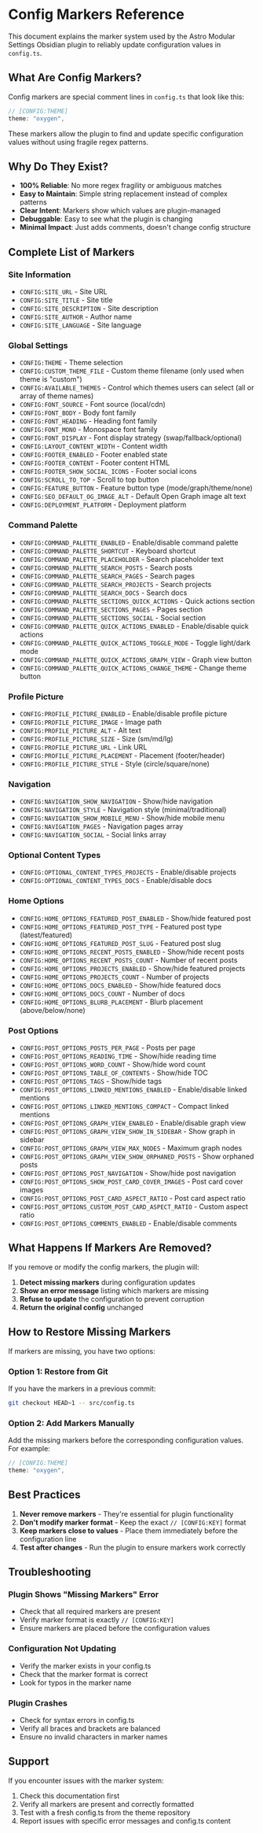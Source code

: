 # Config Markers Reference

This document explains the marker system used by the Astro Modular Settings Obsidian plugin to reliably update configuration values in `config.ts`.

## What Are Config Markers?

Config markers are special comment lines in `config.ts` that look like this:
```typescript
// [CONFIG:THEME]
theme: "oxygen",
```

These markers allow the plugin to find and update specific configuration values without using fragile regex patterns.

## Why Do They Exist?

- **100% Reliable**: No more regex fragility or ambiguous matches
- **Easy to Maintain**: Simple string replacement instead of complex patterns
- **Clear Intent**: Markers show which values are plugin-managed
- **Debuggable**: Easy to see what the plugin is changing
- **Minimal Impact**: Just adds comments, doesn't change config structure

## Complete List of Markers

### Site Information
- `CONFIG:SITE_URL` - Site URL
- `CONFIG:SITE_TITLE` - Site title
- `CONFIG:SITE_DESCRIPTION` - Site description
- `CONFIG:SITE_AUTHOR` - Author name
- `CONFIG:SITE_LANGUAGE` - Site language

### Global Settings
- `CONFIG:THEME` - Theme selection
- `CONFIG:CUSTOM_THEME_FILE` - Custom theme filename (only used when theme is "custom")
- `CONFIG:AVAILABLE_THEMES` - Control which themes users can select (all or array of theme names)
- `CONFIG:FONT_SOURCE` - Font source (local/cdn)
- `CONFIG:FONT_BODY` - Body font family
- `CONFIG:FONT_HEADING` - Heading font family
- `CONFIG:FONT_MONO` - Monospace font family
- `CONFIG:FONT_DISPLAY` - Font display strategy (swap/fallback/optional)
- `CONFIG:LAYOUT_CONTENT_WIDTH` - Content width
- `CONFIG:FOOTER_ENABLED` - Footer enabled state
- `CONFIG:FOOTER_CONTENT` - Footer content HTML
- `CONFIG:FOOTER_SHOW_SOCIAL_ICONS` - Footer social icons
- `CONFIG:SCROLL_TO_TOP` - Scroll to top button
- `CONFIG:FEATURE_BUTTON` - Feature button type (mode/graph/theme/none)
- `CONFIG:SEO_DEFAULT_OG_IMAGE_ALT` - Default Open Graph image alt text
- `CONFIG:DEPLOYMENT_PLATFORM` - Deployment platform

### Command Palette
- `CONFIG:COMMAND_PALETTE_ENABLED` - Enable/disable command palette
- `CONFIG:COMMAND_PALETTE_SHORTCUT` - Keyboard shortcut
- `CONFIG:COMMAND_PALETTE_PLACEHOLDER` - Search placeholder text
- `CONFIG:COMMAND_PALETTE_SEARCH_POSTS` - Search posts
- `CONFIG:COMMAND_PALETTE_SEARCH_PAGES` - Search pages
- `CONFIG:COMMAND_PALETTE_SEARCH_PROJECTS` - Search projects
- `CONFIG:COMMAND_PALETTE_SEARCH_DOCS` - Search docs
- `CONFIG:COMMAND_PALETTE_SECTIONS_QUICK_ACTIONS` - Quick actions section
- `CONFIG:COMMAND_PALETTE_SECTIONS_PAGES` - Pages section
- `CONFIG:COMMAND_PALETTE_SECTIONS_SOCIAL` - Social section
- `CONFIG:COMMAND_PALETTE_QUICK_ACTIONS_ENABLED` - Enable/disable quick actions
- `CONFIG:COMMAND_PALETTE_QUICK_ACTIONS_TOGGLE_MODE` - Toggle light/dark mode
- `CONFIG:COMMAND_PALETTE_QUICK_ACTIONS_GRAPH_VIEW` - Graph view button
- `CONFIG:COMMAND_PALETTE_QUICK_ACTIONS_CHANGE_THEME` - Change theme button

### Profile Picture
- `CONFIG:PROFILE_PICTURE_ENABLED` - Enable/disable profile picture
- `CONFIG:PROFILE_PICTURE_IMAGE` - Image path
- `CONFIG:PROFILE_PICTURE_ALT` - Alt text
- `CONFIG:PROFILE_PICTURE_SIZE` - Size (sm/md/lg)
- `CONFIG:PROFILE_PICTURE_URL` - Link URL
- `CONFIG:PROFILE_PICTURE_PLACEMENT` - Placement (footer/header)
- `CONFIG:PROFILE_PICTURE_STYLE` - Style (circle/square/none)

### Navigation
- `CONFIG:NAVIGATION_SHOW_NAVIGATION` - Show/hide navigation
- `CONFIG:NAVIGATION_STYLE` - Navigation style (minimal/traditional)
- `CONFIG:NAVIGATION_SHOW_MOBILE_MENU` - Show/hide mobile menu
- `CONFIG:NAVIGATION_PAGES` - Navigation pages array
- `CONFIG:NAVIGATION_SOCIAL` - Social links array

### Optional Content Types
- `CONFIG:OPTIONAL_CONTENT_TYPES_PROJECTS` - Enable/disable projects
- `CONFIG:OPTIONAL_CONTENT_TYPES_DOCS` - Enable/disable docs

### Home Options
- `CONFIG:HOME_OPTIONS_FEATURED_POST_ENABLED` - Show/hide featured post
- `CONFIG:HOME_OPTIONS_FEATURED_POST_TYPE` - Featured post type (latest/featured)
- `CONFIG:HOME_OPTIONS_FEATURED_POST_SLUG` - Featured post slug
- `CONFIG:HOME_OPTIONS_RECENT_POSTS_ENABLED` - Show/hide recent posts
- `CONFIG:HOME_OPTIONS_RECENT_POSTS_COUNT` - Number of recent posts
- `CONFIG:HOME_OPTIONS_PROJECTS_ENABLED` - Show/hide featured projects
- `CONFIG:HOME_OPTIONS_PROJECTS_COUNT` - Number of projects
- `CONFIG:HOME_OPTIONS_DOCS_ENABLED` - Show/hide featured docs
- `CONFIG:HOME_OPTIONS_DOCS_COUNT` - Number of docs
- `CONFIG:HOME_OPTIONS_BLURB_PLACEMENT` - Blurb placement (above/below/none)

### Post Options
- `CONFIG:POST_OPTIONS_POSTS_PER_PAGE` - Posts per page
- `CONFIG:POST_OPTIONS_READING_TIME` - Show/hide reading time
- `CONFIG:POST_OPTIONS_WORD_COUNT` - Show/hide word count
- `CONFIG:POST_OPTIONS_TABLE_OF_CONTENTS` - Show/hide TOC
- `CONFIG:POST_OPTIONS_TAGS` - Show/hide tags
- `CONFIG:POST_OPTIONS_LINKED_MENTIONS_ENABLED` - Enable/disable linked mentions
- `CONFIG:POST_OPTIONS_LINKED_MENTIONS_COMPACT` - Compact linked mentions
- `CONFIG:POST_OPTIONS_GRAPH_VIEW_ENABLED` - Enable/disable graph view
- `CONFIG:POST_OPTIONS_GRAPH_VIEW_SHOW_IN_SIDEBAR` - Show graph in sidebar
- `CONFIG:POST_OPTIONS_GRAPH_VIEW_MAX_NODES` - Maximum graph nodes
- `CONFIG:POST_OPTIONS_GRAPH_VIEW_SHOW_ORPHANED_POSTS` - Show orphaned posts
- `CONFIG:POST_OPTIONS_POST_NAVIGATION` - Show/hide post navigation
- `CONFIG:POST_OPTIONS_SHOW_POST_CARD_COVER_IMAGES` - Post card cover images
- `CONFIG:POST_OPTIONS_POST_CARD_ASPECT_RATIO` - Post card aspect ratio
- `CONFIG:POST_OPTIONS_CUSTOM_POST_CARD_ASPECT_RATIO` - Custom aspect ratio
- `CONFIG:POST_OPTIONS_COMMENTS_ENABLED` - Enable/disable comments

## What Happens If Markers Are Removed?

If you remove or modify the config markers, the plugin will:

1. **Detect missing markers** during configuration updates
2. **Show an error message** listing which markers are missing
3. **Refuse to update** the configuration to prevent corruption
4. **Return the original config** unchanged

## How to Restore Missing Markers

If markers are missing, you have two options:

### Option 1: Restore from Git
If you have the markers in a previous commit:
```bash
git checkout HEAD~1 -- src/config.ts
```

### Option 2: Add Markers Manually
Add the missing markers before the corresponding configuration values. For example:
```typescript
// [CONFIG:THEME]
theme: "oxygen",
```

## Best Practices

1. **Never remove markers** - They're essential for plugin functionality
2. **Don't modify marker format** - Keep the exact `// [CONFIG:KEY]` format
3. **Keep markers close to values** - Place them immediately before the configuration line
4. **Test after changes** - Run the plugin to ensure markers work correctly

## Troubleshooting

### Plugin Shows "Missing Markers" Error
- Check that all required markers are present
- Verify marker format is exactly `// [CONFIG:KEY]`
- Ensure markers are placed before the configuration values

### Configuration Not Updating
- Verify the marker exists in your config.ts
- Check that the marker format is correct
- Look for typos in the marker name

### Plugin Crashes
- Check for syntax errors in config.ts
- Verify all braces and brackets are balanced
- Ensure no invalid characters in marker names

## Support

If you encounter issues with the marker system:

1. Check this documentation first
2. Verify all markers are present and correctly formatted
3. Test with a fresh config.ts from the theme repository
4. Report issues with specific error messages and config.ts content
